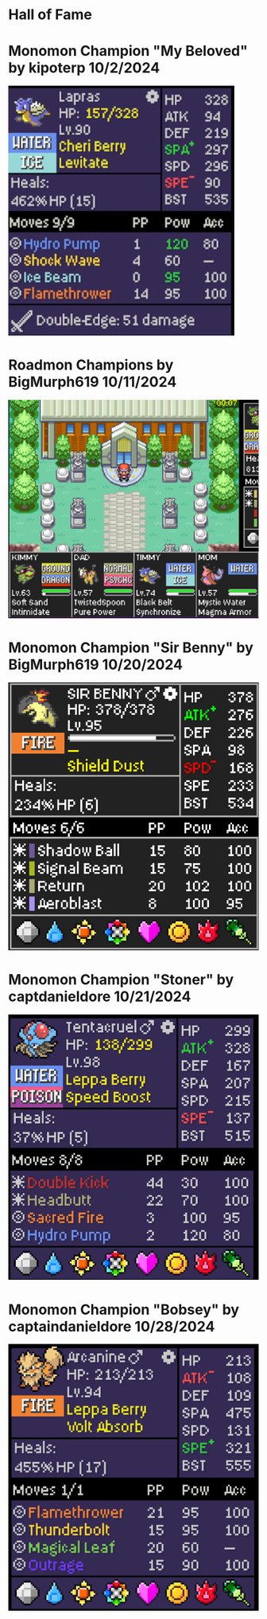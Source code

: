 # Hall of Fame

# Monomon Champion "My Beloved" by kipoterp 10/2/2024
<img src="https://github.com/BigMurph619/TheMurphVerse/blob/main/Images/Champras.png?raw=true">

# Roadmon Champions by BigMurph619 10/11/2024
<img src="https://github.com/BigMurph619/TheMurphVerse/blob/main/Images/Roadmon%20Champs!.png?raw=true">

# Monomon Champion "Sir Benny" by BigMurph619 10/20/2024
<img src="https://github.com/BigMurph619/TheMurphVerse/blob/main/Images/Champhlosion.png?raw=true">

# Monomon Champion "Stoner" by captdanieldore 10/21/2024
<img src="https://github.com/BigMurph619/TheMurphVerse/blob/main/Images/caps%20cruel.png?raw=true">

# Monomon Champion "Bobsey" by captaindanieldore 10/28/2024
<img src="https://github.com/BigMurph619/Hall-of-Fame/blob/main/Cap's%20DAUWG.png">
